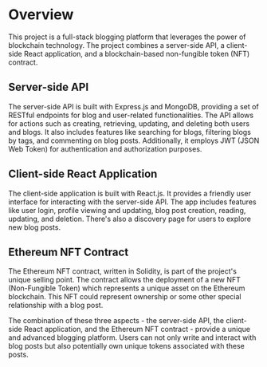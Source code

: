 # Overview

This project is a full-stack blogging platform that leverages the power of blockchain technology. The project combines a server-side API, a client-side React application, and a blockchain-based non-fungible token (NFT) contract.

## Server-side API

The server-side API is built with Express.js and MongoDB, providing a set of RESTful endpoints for blog and user-related functionalities. The API allows for actions such as creating, retrieving, updating, and deleting both users and blogs. It also includes features like searching for blogs, filtering blogs by tags, and commenting on blog posts. Additionally, it employs JWT (JSON Web Token) for authentication and authorization purposes.

## Client-side React Application

The client-side application is built with React.js. It provides a friendly user interface for interacting with the server-side API. The app includes features like user login, profile viewing and updating, blog post creation, reading, updating, and deletion. There's also a discovery page for users to explore new blog posts.

## Ethereum NFT Contract

The Ethereum NFT contract, written in Solidity, is part of the project's unique selling point. The contract allows the deployment of a new NFT (Non-Fungible Token) which represents a unique asset on the Ethereum blockchain. This NFT could represent ownership or some other special relationship with a blog post.

The combination of these three aspects - the server-side API, the client-side React application, and the Ethereum NFT contract - provide a unique and advanced blogging platform. Users can not only write and interact with blog posts but also potentially own unique tokens associated with these posts.
